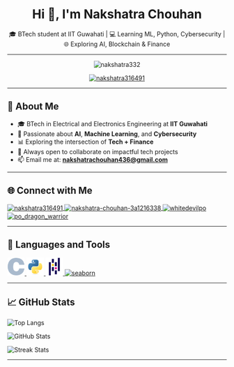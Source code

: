 <h1 align="center">Hi 👋, I'm Nakshatra Chouhan</h1>
<p align="center">
  🎓 BTech student at IIT Guwahati | 💻 Learning ML, Python, Cybersecurity | 🌐 Exploring AI, Blockchain & Finance
</p>

---

<p align="center">
  <img src="https://komarev.com/ghpvc/?username=nakshatra332&label=Profile%20views&color=0e75b6&style=flat" alt="nakshatra332" />
</p>

<p align="center">
  <a href="https://twitter.com/nakshatra316491" target="blank">
    <img src="https://img.shields.io/twitter/follow/nakshatra316491?logo=twitter&style=for-the-badge" alt="nakshatra316491" />
  </a>
</p>

---

## 🌱 About Me

- 🎓 BTech in Electrical and Electronics Engineering at **IIT Guwahati**  
- 🚀 Passionate about **AI**, **Machine Learning**, and **Cybersecurity**  
- 📊 Exploring the intersection of **Tech + Finance**  
- 🤝 Always open to collaborate on impactful tech projects  
- 📫 Email me at: **nakshatrachouhan436@gmail.com**

---

## 🌐 Connect with Me

<p align="left">
  <a href="https://twitter.com/nakshatra316491" target="blank">
    <img align="center" src="https://raw.githubusercontent.com/rahuldkjain/github-profile-readme-generator/master/src/images/icons/Social/twitter.svg" alt="nakshatra316491" height="30" width="40" />
  </a>
  <a href="https://linkedin.com/in/nakshatra-chouhan-3a1216338" target="blank">
    <img align="center" src="https://raw.githubusercontent.com/rahuldkjain/github-profile-readme-generator/master/src/images/icons/Social/linked-in-alt.svg" alt="nakshatra-chouhan-3a1216338" height="30" width="40" />
  </a>
  <a href="https://www.kaggle.com/whitedevilpo" target="blank">
    <img align="center" src="https://raw.githubusercontent.com/rahuldkjain/github-profile-readme-generator/master/src/images/icons/Social/kaggle.svg" alt="whitedevilpo" height="30" width="40" />
  </a>
  <a href="https://codeforces.com/profile/po_dragon_warrior" target="blank">
    <img align="center" src="https://raw.githubusercontent.com/rahuldkjain/github-profile-readme-generator/master/src/images/icons/Social/codeforces.svg" alt="po_dragon_warrior" height="30" width="40" />
  </a>
</p>

---

## 🧰 Languages and Tools

<p align="left"> 
  <a href="https://www.cprogramming.com/" target="_blank" rel="noreferrer"> 
    <img src="https://raw.githubusercontent.com/devicons/devicon/master/icons/c/c-original.svg" alt="c" width="40" height="40"/> 
  </a> 
  <a href="https://www.python.org" target="_blank" rel="noreferrer"> 
    <img src="https://raw.githubusercontent.com/devicons/devicon/master/icons/python/python-original.svg" alt="python" width="40" height="40"/> 
  </a> 
  <a href="https://pandas.pydata.org/" target="_blank" rel="noreferrer"> 
    <img src="https://raw.githubusercontent.com/devicons/devicon/2ae2a900d2f041da66e950e4d48052658d850630/icons/pandas/pandas-original.svg" alt="pandas" width="40" height="40"/> 
  </a> 
  <a href="https://seaborn.pydata.org/" target="_blank" rel="noreferrer"> 
    <img src="https://seaborn.pydata.org/_images/logo-mark-lightbg.svg" alt="seaborn" width="40" height="40"/> 
  </a> 
</p>

---

## 📈 GitHub Stats

<p align="left">
  <img src="https://github-readme-stats.vercel.app/api/top-langs?username=nakshatra332&show_icons=true&locale=en&layout=compact" alt="Top Langs" />
</p>

<p align="left">
  <img src="https://github-readme-stats.vercel.app/api?username=nakshatra332&show_icons=true&locale=en" alt="GitHub Stats" />
</p>

<p align="left">
  <img src="https://github-readme-streak-stats.herokuapp.com/?user=nakshatra332" alt="Streak Stats" />
</p>

---
